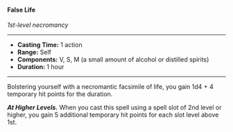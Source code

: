 #### False Life
*1st-level necromancy*
___
- **Casting Time:** 1 action
- **Range:** Self
- **Components:** V, S, M (a small amount of alcohol or distilled spirits)
- **Duration:** 1 hour
---
Bolstering yourself with a necromantic facsimile of life, you gain 1d4 + 4 temporary hit points for the duration.

***At Higher Levels.*** When you cast this spell using a spell slot of 2nd level or higher, you gain 5 additional temporary hit points for each slot level above 1st.